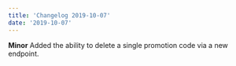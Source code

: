 ```yaml
---
title: 'Changelog 2019-10-07'
date: '2019-10-07'
---
```

**Minor** Added the ability to delete a single promotion code via a new endpoint.
